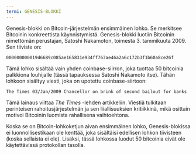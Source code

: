 ```yaml
---
termi: GENESIS-BLOKKI
---
```


Genesis-blokki on Bitcoin-järjestelmän ensimmäinen lohko. Se merkitsee Bitcoinin konkreettista käynnistymistä. Genesis-blokki luotiin Bitcoinin nimettömän perustajan, Satoshi Nakamoton, toimesta 3. tammikuuta 2009. Sen tiiviste on:

```text
000000000019d6689c085ae165831e934ff763ae46a2a6c172b3f1b60a8ce26f
```

Tämä lohko sisältää vain yhden coinbase-siirron, joka tuottaa 50 bitcoinia palkkiona louhijalle (tässä tapauksessa Satoshi Nakamoto itse). Tähän lohkoon sisältyy viesti, joka on upotettu coinbase-siirtoon:

```text
The Times 03/Jan/2009 Chancellor on brink of second bailout for banks
```

Tämä lainaus viittaa *The Times* -lehden artikkeliin. Viestiä tulkitaan perinteisen rahoitusjärjestelmän ja sen liiallisuuksien kritiikkinä, mikä osittain motivoi Bitcoinin luomista rahallisena vaihtoehtona.

Koska se on Bitcoin-lohkoketjun aivan ensimmäinen lohko, Genesis-blokissa ei luonnollisestikaan ole kenttää, joka sisältäisi edellisen lohkon tiivisteen (koska sellaista ei ole). Lisäksi, tässä lohkossa luodut 50 bitcoinia eivät ole käytettävissä protokollan tasolla.